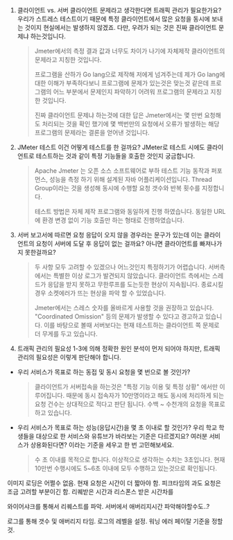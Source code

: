 1. 클라이언트 vs. 서버
   클라이언트 문제라고 생각한다면 트래픽 관리가 필요한가요?
   우리가 스트레스 테스트이기 때문에 특정 클라이언트에서 많은 요청을 동시에 보내는 것이지 현실에서는 발생하지 않겠죠.
   다만, 우려가 되는 것은 진짜 클라이언트 문제냐 하는것입니다.

   > Jmeter에서의 측정 결과 값과 너무도 차이가 나기에 자체제작 클라이언트의 문제라고 지칭한 것입니다. 
   >
   > 프로그램을 산하가 Go lang으로 제작해 저에게 넘겨주는데 제가 Go lang에 대한 이해가 부족하다보니 프로그램에 문제가 있는것은 맞는것 같은데 프로그램의 어느 부분에서 문제인지 파악하기 어려워 프로그램의 문제라고 지칭한 것입니다. 
   >
   > 진짜 클라이언트 문제냐 하는것에 대한 답은 Jmeter에서는 몇 만번 요청해도 처리되는 것을 확인 했기에 몇 백번만의 요청에서 오류가 발생하는 해당 프로그램의 문제라는 결론을 얻어낸 것입니다. 

2. JMeter 테스트
   이건 어떻게 테스트를 한 걸까요? JMeter로 테스트 시에도 클라이언트로 테스트하는 것과 같이 특정 기능들을 호출한 것인지 궁금합니다.

   > Apache Jmeter 는 오픈 소스 소프트웨어로 부하 테스트 기능 동작과 퍼포먼스, 성능을 측정 하기 위해 설계된 자바 어플리케이션입니다. Thread Group이라는 것을 생성해 동시에 수행할 요청 갯수와 반복 횟수를 지정합니다. 
   >
   > 테스트 방법은 자체 제작 프로그램와 동일하게 진행 하였습니다. 동일한 URL에 환경 변경 없이 기능 호출만 하는 형태로 진행하였습니다. 

3. 서버
   보고서에 따르면 요청 응답이 오지 않을 경우라는 문구가 있는데 이는 클라이언트의 요청이 서버에 도달 후 응답이 없는 걸까요?
   아니면 클라이언트를 빠져나가지 못한걸까요?

   > 두 사항 모두 고려할 수 있겠으나 어느것인지 특정하기가 어렵습니다. 서버측에서는 특별한 이상 로그가 발견되지 않았습니다. 클라이언트 측에서는 스레드가 응답을 받지 못하고 무한루프를 도는듯한 현상이 지속됩니다. 종료시킬 경우 소켓에러가 뜨는 현상을 파악 할 수 있었습니다.
   >
   > Jmeter에서는 스레스 숫자를 올바르게 사용할 것을 권장하고 있습니다. "Coordinated Omission" 등의 문제가 발생할 수 있다고 경고하고 있습니다. 이를 바탕으로 볼때 서버보다는 현재 테스트하는 클라이언트 쪽 문제로 더 무게를 두고 있습니다. 

4. 트래픽 관리의 필요성
   1-3에 의해 정확한 원인 분석이 먼저 되어야 하지만, 트래픽 관리의 필요성은 이렇게 판단해야 합니다.

- 우리 서비스가 목표로 하는 동접 및 동시 요청을 몇 번으로 볼 것인가?

  > 클라이언트가 서버접속을 하는것은 "특정 기능 이용 및 특정 상황" 에서만 이루어집니다. 때문에 동시 접속자가 10만명이라고 해도 동시에 처리하게 되는 요청 건수는 상대적으로 적다고 판단 됩니다. 수백 ~ 수천개의 요청을 목표로 하고 있습니다.

- 우리 서비스가 목표로 하는 성능(응답시간)을 몇 초 이내로 할 것인가?
  우리 학교 학생들을 대상으로 한 서비스와 유튜브가 바라보는 기준은 다르겠지요?
  여러분 서비스가 상용화된다면? 이라는 기준을 세우고 한 번 고민해보세요.

  > 수 초 이내를 목적으로 합니다. 이상적으로 생각하는 수치는 3초입니다. 현재 10만번 수행시에도 5~6초 이내에 모두 수행하고 있는것으로 확인됩니다. 

  

이미지 로딩은 어쩔수 없음. 현재 요청은 시간이 더 짧아야 함. 피크타임의 과도 요청은 조금 고려할 부분이긴 함. 리퀘받은 시간과 리스폰스 받은 시간차를 

와이어샤크를 통해서 리퀘스트를 파악. 서버에서 애버리지시간 파악해야할수도..? 

로그를 통해 갯수 및 애버리지 타임. 로그의 레벨을 설정. 워닝 에러 페이탈 기준을 정할 것. 